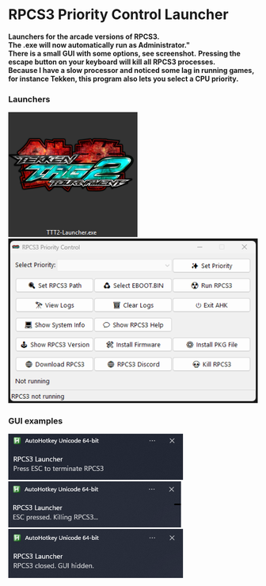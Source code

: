 # RPCS3 Priority Control Launcher

**Launchers for the arcade versions of RPCS3.**               
**The .exe will now automatically run as Administrator."**          
**There is a small GUI with some options, see screenshot.**
**Pressing the escape button on your keyboard will kill all RPCS3 processes.**              
**Because I have a slow processor and noticed some lag in running games, for instance Tekken, this program also lets you select a CPU priority.**                 


### Launchers

![2025-05-25 233337.png](TekkenTagTournament2/images/2025-05-25%20233337.png) ![Screenshot 2025-05-27 202834.png](images/Screenshot%202025-05-27%20202834.png)


### GUI examples

![Screenshot 2025-05-26 015719.png](images/Screenshot%202025-05-26%20015719.png) ![Screenshot 2025-05-26 011058.png](images/Screenshot%202025-05-26%20011058.png) ![Screenshot 2025-05-26 165535.png](images/Screenshot%202025-05-26%20165535.png)

